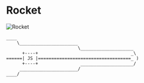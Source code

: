 # Rocket
![Rocket](http://raw.github.com/drewyoung1/rocketjs/master/rocket-horiz.svg)
```
____
    \______________________
                           \____________________
      +----+                                   _\
======| JS |===================================_ )
      +----+                ____________________/
     ______________________/
____/
```